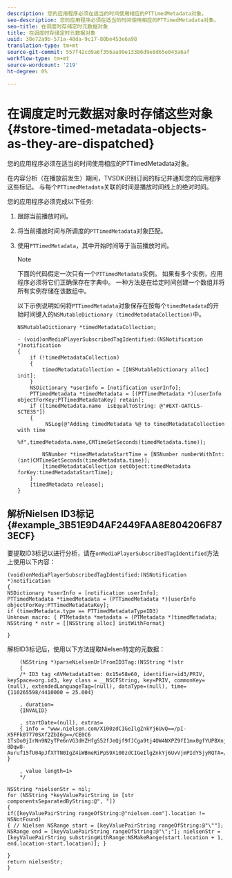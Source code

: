 ```yaml
---
description: 您的应用程序必须在适当的时间使用相应的PTTimedMetadata对象。
seo-description: 您的应用程序必须在适当的时间使用相应的PTTimedMetadata对象。
seo-title: 在调度时存储定时元数据对象
title: 在调度时存储定时元数据对象
uuid: 38e72a9b-571a-48da-9c17-80be453e6a98
translation-type: tm+mt
source-git-commit: 557f42cd9a6f356aa99e13386d9e8d65e043a6af
workflow-type: tm+mt
source-wordcount: '219'
ht-degree: 0%

---
```



# 在调度定时元数据对象时存储这些对象{#store-timed-metadata-objects-as-they-are-dispatched}

您的应用程序必须在适当的时间使用相应的PTTimedMetadata对象。

在内容分析（在播放前发生）期间，TVSDK识别订阅的标记并通知您的应用程序这些标记。 与每个`PTTimedMetadata`关联的时间是播放时间线上的绝对时间。

您的应用程序必须完成以下任务:

1. 跟踪当前播放时间。
1. 将当前播放时间与所调度的`PTTimedMetadata`对象匹配。

1. 使用`PTTimedMetadata`，其中开始时间等于当前播放时间。

   >[!NOTE]
   >
   >下面的代码假定一次只有一个`PTTimedMetadata`实例。 如果有多个实例，应用程序必须将它们正确保存在字典中。 一种方法是在给定时间创建一个数组并将所有实例存储在该数组中。

   以下示例说明如何将`PTTimedMetadata`对象保存在按每个`timedMetadata`的开始时间键入的`NSMutableDictionary (timedMetadataCollection)`中。

   ```
   NSMutableDictionary *timedMetadataCollection; 
   
   - (void)onMediaPlayerSubscribedTagIdentified:(NSNotification *)notification 
   { 
       if (!timedMetadataCollection) 
       { 
           timedMetadataCollection = [[NSMutableDictionary alloc] init]; 
       } 
       NSDictionary *userInfo = [notification userInfo]; 
       PTTimedMetadata *timedMetadata = [(PTTimedMetadata *)[userInfo objectForKey:PTTimedMetadataKey] retain]; 
       if ([timedMetadata.name  isEqualToString: @"#EXT-OATCLS-SCTE35"]) 
       { 
            NSLog(@"Adding timedMetadata %@ to timedMetadataCollection with time                      
                    %f",timedMetadata.name,CMTimeGetSeconds(timedMetadata.time)); 
   
           NSNumber *timedMetadataStartTime = [NSNumber numberWithInt:(int)CMTimeGetSeconds(timedMetadata.time)]; 
           [timedMetadataCollection setObject:timedMetadata forKey:timedMetadataStartTime]; 
       } 
       [timedMetadata release]; 
   }
   ```

## 解析Nielsen ID3标记{#example_3B51E9D4AF2449FAA8E804206F873ECF}

要提取ID3标记以进行分析，请在`onMediaPlayerSubscribedTagIdentified`方法上使用以下内容：

```
(void)onMediaPlayerSubscribedTagIdentified:(NSNotification *)notification 
{ 
NSDictionary *userInfo = [notification userInfo]; 
PTTimedMetadata *timedMetadata = (PTTimedMetadata *)[userInfo objectForKey:PTTimedMetadataKey]; 
if (timedMetadata.type == PTTimedMetadataTypeID3) 
Unknown macro: { PTMetadata *metadata = (PTMetadata *)timedMetadata; NSString * nstr = [[NSString alloc] initWithFormat} 
 
}
```

解析ID3标记后，使用以下方法提取Nielsen特定的元数据：

```
    (NSString *)parseNielsenUrlFromID3Tag:(NSString *)str 
    { 
    /* ID3 tag <AVMetadataItem: 0x15e58e60, identifier=id3/PRIV, keySpace=org.id3, key class = __NSCFString, key=PRIV, commonKey=(null), extendedLanguageTag=(null), dataType=(null), time= {110265598/4410000 = 25.004} 
 
    , duration= 
    {INVALID} 
 
    , startDate=(null), extras= 
    { info = "www.nielsen.com/X100zdCIGeIlgZnkYj6UvQ==/pI-X5FFk07770SXf2ZbI6g==/CE0C6​1TsDo0jIrNn9N2yTPe6nVG3dHZHfgS52fJeQjf9fJCga9tj4OW4NXPZ9fI1mx0gfYUPBXnjqolHemZPtn_FCoNg​8Dqw8-Auruf15fU04pJfXTTN0IgZ4iWBmeRiPpS9X100zdCIGeIlgZnkYj6UvVjmPIdY5jyRQTA=/00000/21778/00"; } 
 
    , value length=1> 
    */ 
 
NSString *nielsenStr = nil; 
for (NSString *keyValuePairString in [str componentsSeparatedByString:@", "]) 
{ 
if([keyValuePairString rangeOfString:@"nielsen.com"].location != NSNotFound) 
{ // Nielsen NSRange start = [keyValuePairString rangeOfString:@"\""]; NSRange end = [keyValuePairString rangeOfString:@"\";"]; nielsenStr = [keyValuePairString substringWithRange:NSMakeRange(start.location + 1, end.location-start.location)]; } 
 
} 
return nielsenStr; 
}
```
